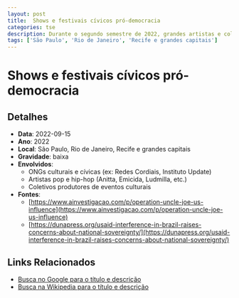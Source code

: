 ```yaml
---
layout: post
title:  Shows e festivais cívicos pró-democracia
categories: tse
description: Durante o segundo semestre de 2022, grandes artistas e coletivos culturais promoveram shows gratuitos e festivais com mensagens pelo voto consciente, combate à desinformação e defesa da democracia. Os eventos incentivaram o engajamento jovem, foram transmitidos online e promovidos por ONGs e movimentos que receberam recursos internacionais. Apesar do viés suprapartidário, as mensagens eram predominantemente críticas aos candidatos conservadores.
tags: ['São Paulo', 'Rio de Janeiro', 'Recife e grandes capitais']
---
```


# Shows e festivais cívicos pró-democracia

## Detalhes
- **Data**: 2022-09-15
- **Ano**: 2022
- **Local**: São Paulo, Rio de Janeiro, Recife e grandes capitais
- **Gravidade**: baixa
- **Envolvidos**:
  - ONGs culturais e cívicas (ex: Redes Cordiais, Instituto Update)
  - Artistas pop e hip-hop (Anitta, Emicida, Ludmilla, etc.)
  - Coletivos produtores de eventos culturais
- **Fontes**:
  - [https://www.ainvestigacao.com/p/operation-uncle-joe-us-influence](https://www.ainvestigacao.com/p/operation-uncle-joe-us-influence)
  - [https://dunapress.org/usaid-interference-in-brazil-raises-concerns-about-national-sovereignty/](https://dunapress.org/usaid-interference-in-brazil-raises-concerns-about-national-sovereignty/)

## Links Relacionados
- [Busca no Google para o título e descrição](https://www.google.com/search?q=%22Alexandre%20de%20Moraes%22%20Shows%20e%20festivais%20c%C3%ADvicos%20pr%C3%B3-democracia%20Durante%20o%20segundo%20semestre%20de%202022%2C%20grandes%20artistas%20e%20coletivos%20culturais%20promoveram%20shows%20gratuitos%20e%20festivais%20com%20mensagens%20pelo%20voto%20consciente%2C%20combate%20%C3%A0%20desinforma%C3%A7%C3%A3o%20e%20defesa%20da%20democracia.%20Os%20eventos%20incentivaram%20o%20engajamento%20jovem%2C%20foram%20transmitidos%20online%20e%20promovidos%20por%20ONGs%20e%20movimentos%20que%20receberam%20recursos%20internacionais.%20Apesar%20do%20vi%C3%A9s%20suprapartid%C3%A1rio%2C%20as%20mensagens%20eram%20predominantemente%20cr%C3%ADticas%20aos%20candidatos%20conservadores.%20S%C3%A3o%20Paulo%2C%20Rio%20de%20Janeiro%2C%20Recife%20e%20grandes%20capitais%202022)
- [Busca na Wikipedia para o título e descrição](https://en.wikipedia.org/w/index.php?search=%22Alexandre%20de%20Moraes%22%20Shows%20e%20festivais%20c%C3%ADvicos%20pr%C3%B3-democracia%20Durante%20o%20segundo%20semestre%20de%202022%2C%20grandes%20artistas%20e%20coletivos%20culturais%20promoveram%20shows%20gratuitos%20e%20festivais%20com%20mensagens%20pelo%20voto%20consciente%2C%20combate%20%C3%A0%20desinforma%C3%A7%C3%A3o%20e%20defesa%20da%20democracia.%20Os%20eventos%20incentivaram%20o%20engajamento%20jovem%2C%20foram%20transmitidos%20online%20e%20promovidos%20por%20ONGs%20e%20movimentos%20que%20receberam%20recursos%20internacionais.%20Apesar%20do%20vi%C3%A9s%20suprapartid%C3%A1rio%2C%20as%20mensagens%20eram%20predominantemente%20cr%C3%ADticas%20aos%20candidatos%20conservadores.%20S%C3%A3o%20Paulo%2C%20Rio%20de%20Janeiro%2C%20Recife%20e%20grandes%20capitais%202022)
